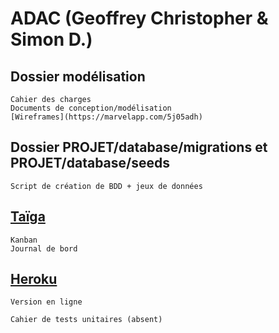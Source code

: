 # ADAC (Geoffrey Christopher & Simon D.)

## Dossier modélisation
    Cahier des charges
    Documents de conception/modélisation
    [Wireframes](https://marvelapp.com/5j05adh)

## Dossier PROJET/database/migrations et PROJET/database/seeds
    Script de création de BDD + jeux de données

## [Taïga](https://tree.taiga.io/project/ledocteur-adac/)
    Kanban
    Journal de bord

## [Heroku]()
    Version en ligne

    Cahier de tests unitaires (absent)
